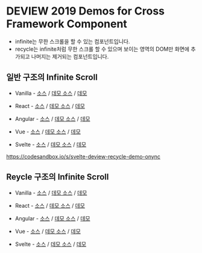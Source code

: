 # DEVIEW 2019 Demos for Cross Framework Component

* infinite는 무한 스크롤을 할 수 있는 컴포넌트입니다.
* recycle는 infinite처럼 무한 스크롤 할 수 있으며 보이는 영역의 DOM만 화면에 추가되고 나머지는 제거되는 컴포넌트입니다.

## 일반 구조의 Infinite Scroll
* Vanilla - [소스](https://github.com/NAVER-FEPlatform/deview2019-demo/blob/master/infinite/deview-infinite/src/DeviewInfinite.ts) / [데모 소스](https://codesandbox.io/s/vanilla-deview-infinite-demo-11hz4) / [데모](https://11hz4.codesandbox.io/)
* React - [소스](https://github.com/NAVER-FEPlatform/deview2019-demo/blob/master/infinite/react-deview-infinite/src/react-deview-infinite/DeviewInfinite.tsx) / [데모 소스](https://codesandbox.io/s/react-deview-infinite-demo-x7x43) / [데모](https://x7x43.codesandbox.io/)
* Angular - [소스](https://github.com/NAVER-FEPlatform/deview2019-demo/blob/master/infinite/ngx-deview-infinite/projects/ngx-deview-infinite/src/lib/ngx-deview-infinite.component.ts) / [데모 소스](https://codesandbox.io/s/ngx-deview-infinite-demo-7xek7) / [데모](https://7xek7.codesandbox.io/)
* Vue - [소스](https://github.com/NAVER-FEPlatform/deview2019-demo/blob/master/infinite/vue-deview-infinite/src/DeviewInfinite.ts) / [데모 소스](https://codesandbox.io/s/vue-deview-infinite-demo-un5uh) / [데모](https://un5uh.codesandbox.io/)

* Svelte - [소스]() / [데모 소스](https://codesandbox.io/s/svelte-deview-infinite-demo-t6brp) / [데모](https://t6brp.csb.app/)


https://codesandbox.io/s/svelte-deview-recycle-demo-onync
## Reycle 구조의 Infinite Scroll
* Vanilla - [소스](https://github.com/NAVER-FEPlatform/deview2019-demo/blob/master/recycle/deview-recycle/src/DeviewRecycle.ts) / [데모 소스](https://codesandbox.io/s/vanilla-deview-recycle-demo-3hp2d) / [데모](https://3hp2d.codesandbox.io/)
* React - [소스](https://github.com/NAVER-FEPlatform/deview2019-demo/blob/master/recycle/react-deview-recycle/src/react-deview-recycle/DeviewRecycle.tsx) / [데모 소스](https://codesandbox.io/s/react-deview-recycle-demo-qu1lh) / [데모](https://qu1lh.codesandbox.io/)
* Angular - [소스](https://github.com/NAVER-FEPlatform/deview2019-demo/blob/master/recycle/ngx-deview-recycle/projects/ngx-deview-recycle/src/lib/ngx-deview-recycle.component.ts) / [데모 소스](https://codesandbox.io/s/ngx-deview-recycle-demo-2c6l1) / [데모](https://2c6l1.codesandbox.io/)
* Vue - [소스](https://github.com/NAVER-FEPlatform/deview2019-demo/blob/master/recycle/vue-deview-recycle/src/DeviewRecycle.ts) / [데모 소스](https://codesandbox.io/s/vue-deview-infinite-demo-spjq9) / [데모](https://spjq9.codesandbox.io/)

* Svelte - [소스]() / [데모 소스](https://codesandbox.io/s/svelte-deview-recycle-demo-onync) / [데모](https://onync.csb.app/)

